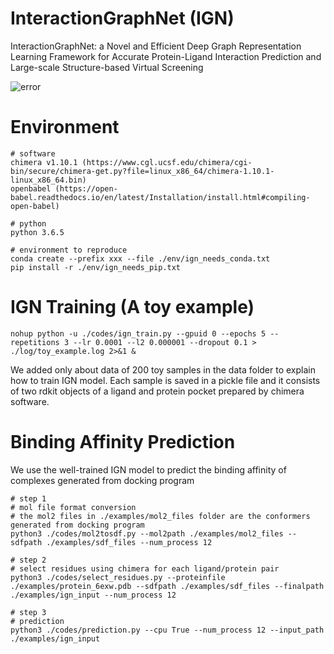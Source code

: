 # InteractionGraphNet (IGN)
  InteractionGraphNet: a Novel and Efficient Deep Graph Representation Learning Framework for Accurate Protein-Ligand Interaction Prediction and Large-scale Structure-based Virtual Screening

![error](https://github.com/zjujdj/InteractionGraphNet/blob/master/workflow_new.jpg)


# Environment
```
# software
chimera v1.10.1 (https://www.cgl.ucsf.edu/chimera/cgi-bin/secure/chimera-get.py?file=linux_x86_64/chimera-1.10.1-linux_x86_64.bin)
openbabel (https://open-babel.readthedocs.io/en/latest/Installation/install.html#compiling-open-babel)

# python
python 3.6.5

# environment to reproduce
conda create --prefix xxx --file ./env/ign_needs_conda.txt
pip install -r ./env/ign_needs_pip.txt
```


# IGN Training (A toy example)
```
nohup python -u ./codes/ign_train.py --gpuid 0 --epochs 5 --repetitions 3 --lr 0.0001 --l2 0.000001 --dropout 0.1 > ./log/toy_example.log 2>&1 &
```
We added only about data of 200 toy samples in the data folder to explain how to train IGN model. Each sample is saved in a pickle file and it consists of two rdkit objects of a ligand and protein pocket prepared by chimera software. 


# Binding Affinity Prediction 
We use the well-trained IGN model to predict the binding affinity of complexes generated from docking program

```
# step 1
# mol file format conversion
# the mol2 files in ./examples/mol2_files folder are the conformers generated from docking program
python3 ./codes/mol2tosdf.py --mol2path ./examples/mol2_files --sdfpath ./examples/sdf_files --num_process 12

# step 2
# select residues using chimera for each ligand/protein pair
python3 ./codes/select_residues.py --proteinfile ./examples/protein_6exw.pdb --sdfpath ./examples/sdf_files --finalpath ./examples/ign_input --num_process 12

# step 3
# prediction
python3 ./codes/prediction.py --cpu True --num_process 12 --input_path  ./examples/ign_input
```
